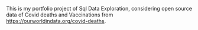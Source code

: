 This is my portfolio project of Sql Data Exploration, considering open source data of Covid deaths and Vaccinations from https://ourworldindata.org/covid-deaths. 
